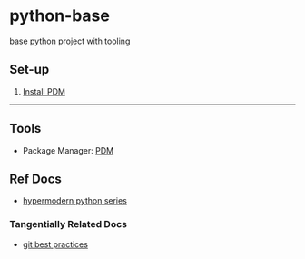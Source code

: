 # python-base

base python project with tooling

## Set-up

1. [Install PDM](https://pdm.fming.dev/#installation)

---

## Tools

- Package Manager: [PDM](https://pdm.fming.dev/)

## Ref Docs

- [hypermodern python series](https://cjolowicz.github.io/posts/hypermodern-python-01-setup/)

### Tangentially Related Docs

- [git best practices](https://deepsource.io/blog/git-best-practices/)
